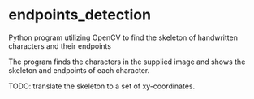 # endpoints_detection
Python program utilizing OpenCV to find the skeleton of handwritten characters and their endpoints

The program finds the characters in the supplied image and shows the skeleton and endpoints of each character.

TODO: translate the skeleton to a set of xy-coordinates.
